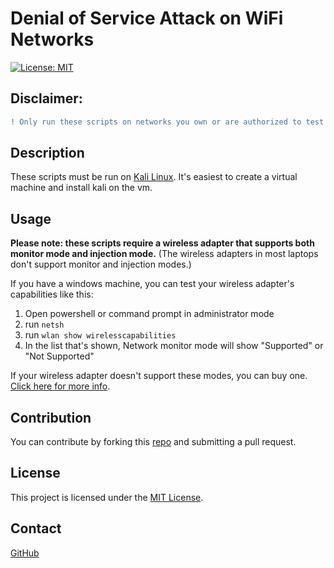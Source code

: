 # Denial of Service Attack on WiFi Networks

[![License: MIT](https://img.shields.io/badge/License-MIT-blue.svg)](https://opensource.org/licenses/MIT)

## Disclaimer:
```diff
! Only run these scripts on networks you own or are authorized to test!
```
## Description

These scripts must be run on [Kali Linux](https://www.kali.org/). It's easiest to create a virtual machine and install kali on the vm.



## Usage

**Please note: these scripts require a wireless adapter that supports both monitor mode and injection mode.**
(The wireless adapters in most laptops don't support monitor and injection modes.)

If you have a windows machine, you can test your wireless adapter's capabilities like this:

1. Open powershell or command prompt in administrator mode
2. run `netsh`
3. run `wlan show wirelesscapabilities`
4. In the list that's shown, Network monitor mode will show "Supported" or "Not Supported"

If your wireless adapter doesn't support these modes, you can buy one. [Click here for more info](https://null-byte.wonderhowto.com/how-to/select-field-tested-kali-linux-compatible-wireless-adapter-0180076/).



## Contribution
You can contribute by forking this [repo](https://github.com/jroller33/WiFi_DoS_Attack) and submitting a pull request.

## License
This project is licensed under the [MIT License](./LICENSE).

## Contact
[GitHub](https://github.com/jroller33)

